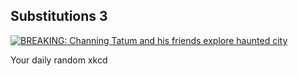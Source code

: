 ## Substitutions 3
[![BREAKING: Channing Tatum and his friends explore haunted city](https://imgs.xkcd.com/comics/substitutions_3.png)](https://xkcd.com/1679/ "BREAKING: Channing Tatum and his friends explore haunted city")

Your daily random xkcd

